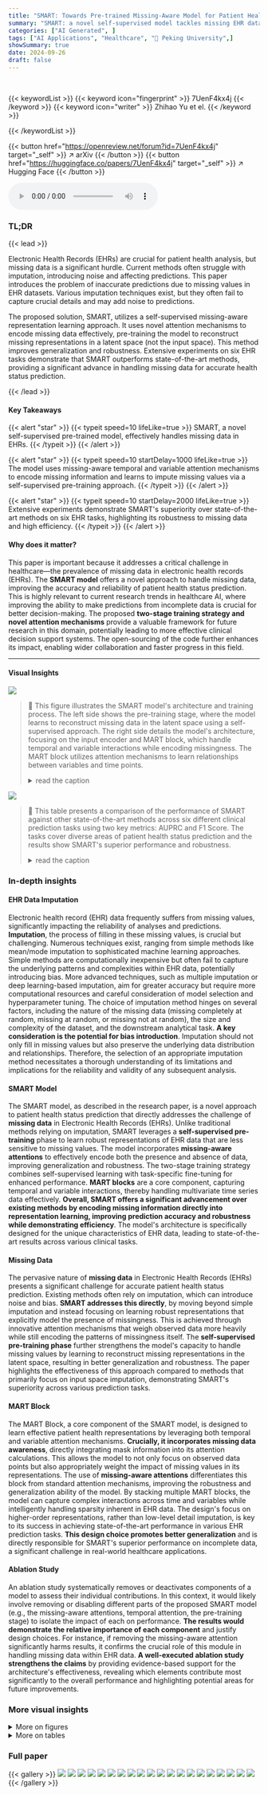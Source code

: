 ```yaml
---
title: "SMART: Towards Pre-trained Missing-Aware Model for Patient Health Status Prediction"
summary: "SMART: a novel self-supervised model tackles missing EHR data, improving patient health status prediction via missing-aware attention and robust pre-training."
categories: ["AI Generated", ]
tags: ["AI Applications", "Healthcare", "🏢 Peking University",]
showSummary: true
date: 2024-09-26
draft: false
---
```


<br>

{{< keywordList >}}
{{< keyword icon="fingerprint" >}} 7UenF4kx4j {{< /keyword >}}
{{< keyword icon="writer" >}} Zhihao Yu et el. {{< /keyword >}}
 
{{< /keywordList >}}

{{< button href="https://openreview.net/forum?id=7UenF4kx4j" target="_self" >}}
↗ arXiv
{{< /button >}}
{{< button href="https://huggingface.co/papers/7UenF4kx4j" target="_self" >}}
↗ Hugging Face
{{< /button >}}



<audio controls>
    <source src="https://ai-paper-reviewer.com/7UenF4kx4j/podcast.wav" type="audio/wav">
    Your browser does not support the audio element.
</audio>


### TL;DR


{{< lead >}}

Electronic Health Records (EHRs) are crucial for patient health analysis, but missing data is a significant hurdle. Current methods often struggle with imputation, introducing noise and affecting predictions.  This paper introduces the problem of inaccurate predictions due to missing values in EHR datasets.  Various imputation techniques exist, but they often fail to capture crucial details and may add noise to predictions. 

The proposed solution, SMART, utilizes a self-supervised missing-aware representation learning approach.  It uses novel attention mechanisms to encode missing data effectively, pre-training the model to reconstruct missing representations in a latent space (not the input space).  This method improves generalization and robustness. Extensive experiments on six EHR tasks demonstrate that SMART outperforms state-of-the-art methods, providing a significant advance in handling missing data for accurate health status prediction.

{{< /lead >}}


#### Key Takeaways

{{< alert "star" >}}
{{< typeit speed=10 lifeLike=true >}} SMART, a novel self-supervised pre-trained model, effectively handles missing data in EHRs. {{< /typeit >}}
{{< /alert >}}

{{< alert "star" >}}
{{< typeit speed=10 startDelay=1000 lifeLike=true >}} The model uses missing-aware temporal and variable attention mechanisms to encode missing information and learns to impute missing values via a self-supervised pre-training approach. {{< /typeit >}}
{{< /alert >}}

{{< alert "star" >}}
{{< typeit speed=10 startDelay=2000 lifeLike=true >}} Extensive experiments demonstrate SMART's superiority over state-of-the-art methods on six EHR tasks, highlighting its robustness to missing data and high efficiency. {{< /typeit >}}
{{< /alert >}}

#### Why does it matter?
This paper is important because it addresses a critical challenge in healthcare—the prevalence of missing data in electronic health records (EHRs).  The **SMART model** offers a novel approach to handle missing data, improving the accuracy and reliability of patient health status prediction. This is highly relevant to current research trends in healthcare AI, where improving the ability to make predictions from incomplete data is crucial for better decision-making. The proposed **two-stage training strategy and novel attention mechanisms** provide a valuable framework for future research in this domain, potentially leading to more effective clinical decision support systems.  The open-sourcing of the code further enhances its impact, enabling wider collaboration and faster progress in this field.

------
#### Visual Insights



![](https://ai-paper-reviewer.com/7UenF4kx4j/figures_3_1.jpg)

> 🔼 This figure illustrates the SMART model's architecture and training process. The left side shows the pre-training stage, where the model learns to reconstruct missing data in the latent space using a self-supervised approach.  The right side details the model's architecture, focusing on the input encoder and MART block, which handle temporal and variable interactions while encoding missingness.  The MART block utilizes attention mechanisms to learn relationships between variables and time points.
> <details>
> <summary>read the caption</summary>
> Figure 1: Overview of SMART. Left: Given EHR data with missingness, we randomly mask them on the existing observations and conduct reconstruction in the latent space. The reconstruction targets are generated by EMA updated parameters. Right: We illustrate the detailed architecture of the input encoder and the MART block. The input encoder embeds each variable (which can also be referred to as a biomarker) and missing mask into a separate hidden space. The MART block employs various techniques to capture feature interactions in both the temporal and variable dimensions while further encoding missing information.
> </details>





![](https://ai-paper-reviewer.com/7UenF4kx4j/tables_6_1.jpg)

> 🔼 This table presents a comparison of the performance of SMART against other state-of-the-art methods across six different clinical prediction tasks using two key metrics: AUPRC and F1 Score.  The tasks cover diverse areas of patient health status prediction and the results show SMART's superior performance and robustness.
> <details>
> <summary>read the caption</summary>
> Table 1: Performance comparison with standard deviation on the six clinical tasks. The best results are marked in bold. The second best results are underlined.
> </details>





### In-depth insights


#### EHR Data Imputation
Electronic health record (EHR) data frequently suffers from missing values, significantly impacting the reliability of analyses and predictions.  **Imputation**, the process of filling in these missing values, is crucial but challenging.  Numerous techniques exist, ranging from simple methods like mean/mode imputation to sophisticated machine learning approaches.  Simple methods are computationally inexpensive but often fail to capture the underlying patterns and complexities within EHR data, potentially introducing bias. More advanced techniques, such as multiple imputation or deep learning-based imputation, aim for greater accuracy but require more computational resources and careful consideration of model selection and hyperparameter tuning. The choice of imputation method hinges on several factors, including the nature of the missing data (missing completely at random, missing at random, or missing not at random), the size and complexity of the dataset, and the downstream analytical task.  **A key consideration is the potential for bias introduction**. Imputation should not only fill in missing values but also preserve the underlying data distribution and relationships. Therefore, the selection of an appropriate imputation method necessitates a thorough understanding of its limitations and implications for the reliability and validity of any subsequent analysis.

#### SMART Model
The SMART model, as described in the research paper, is a novel approach to patient health status prediction that directly addresses the challenge of **missing data** in Electronic Health Records (EHRs).  Unlike traditional methods relying on imputation, SMART leverages a **self-supervised pre-training** phase to learn robust representations of EHR data that are less sensitive to missing values.  The model incorporates **missing-aware attentions** to effectively encode both the presence and absence of data, improving generalization and robustness. The two-stage training strategy combines self-supervised learning with task-specific fine-tuning for enhanced performance.  **MART blocks** are a core component, capturing temporal and variable interactions, thereby handling multivariate time series data effectively.  **Overall, SMART offers a significant advancement over existing methods by encoding missing information directly into representation learning, improving prediction accuracy and robustness while demonstrating efficiency**. The model's architecture is specifically designed for the unique characteristics of EHR data, leading to state-of-the-art results across various clinical tasks.

#### Missing Data
The pervasive nature of **missing data** in Electronic Health Records (EHRs) presents a significant challenge for accurate patient health status prediction.  Existing methods often rely on imputation, which can introduce noise and bias.  **SMART addresses this directly**, by moving beyond simple imputation and instead focusing on learning robust representations that explicitly model the presence of missingness.  This is achieved through innovative attention mechanisms that weigh observed data more heavily while still encoding the patterns of missingness itself.  The **self-supervised pre-training phase** further strengthens the model's capacity to handle missing values by learning to reconstruct missing representations in the latent space, resulting in better generalization and robustness. The paper highlights the effectiveness of this approach compared to methods that primarily focus on input space imputation, demonstrating SMART's superiority across various prediction tasks.

#### MART Block
The MART Block, a core component of the SMART model, is designed to learn effective patient health representations by leveraging both temporal and variable attention mechanisms.  **Crucially, it incorporates missing data awareness**, directly integrating mask information into its attention calculations. This allows the model to not only focus on observed data points but also appropriately weight the impact of missing values in its representations.  The use of **missing-aware attentions** differentiates this block from standard attention mechanisms, improving the robustness and generalization ability of the model. By stacking multiple MART blocks, the model can capture complex interactions across time and variables while intelligently handling sparsity inherent in EHR data.  The design's focus on higher-order representations, rather than low-level detail imputation, is key to its success in achieving state-of-the-art performance in various EHR prediction tasks. **This design choice promotes better generalization** and is directly responsible for SMART's superior performance on incomplete data, a significant challenge in real-world healthcare applications.

#### Ablation Study
An ablation study systematically removes or deactivates components of a model to assess their individual contributions.  In this context, it would likely involve removing or disabling different parts of the proposed SMART model (e.g., the missing-aware attentions, temporal attention, the pre-training stage) to isolate the impact of each on performance.  **The results would demonstrate the relative importance of each component** and justify design choices. For instance, if removing the missing-aware attention significantly harms results, it confirms the crucial role of this module in handling missing data within EHR data. **A well-executed ablation study strengthens the claims** by providing evidence-based support for the architecture's effectiveness, revealing which elements contribute most significantly to the overall performance and highlighting potential areas for future improvements.


### More visual insights

<details>
<summary>More on figures
</summary>


![](https://ai-paper-reviewer.com/7UenF4kx4j/figures_8_1.jpg)

> 🔼 This figure shows the performance (AUPRC) of different models on three datasets (Cardiology, Sepsis, and In-hospital Mortality) under various observed rates of EHR data ranging from 10% to 100%.  The x-axis represents the observed rate, while the y-axis represents the AUPRC. Each line represents a different model, allowing for a comparison of their robustness to missing data.  The figure demonstrates how well the model generalizes in the presence of varying degrees of missing data.  The results show SMART's superior performance compared to the other models, especially when the observed rate is low.
> <details>
> <summary>read the caption</summary>
> Figure 2: Performance on different observed ratio of EHR.
> </details>



![](https://ai-paper-reviewer.com/7UenF4kx4j/figures_8_2.jpg)

> 🔼 This figure provides a comprehensive overview of the SMART model, showcasing its two-stage training process (pre-training and fine-tuning). The left side illustrates the self-supervised pre-training stage, where the model learns to reconstruct missing data representations in the latent space.  The right side details the architecture of the input encoder and the core MART block, highlighting how it handles temporal and variable interactions, along with missing information. The figure uses a visual representation to clearly depict the information flow and key components of the SMART model.
> <details>
> <summary>read the caption</summary>
> Figure 1: Overview of SMART. Left: Given EHR data with missingness, we randomly mask them on the existing observations and conduct reconstruction in the latent space. The reconstruction targets are generated by EMA updated parameters. Right: We illustrate the detailed architecture of the input encoder and the MART block. The input encoder embeds each variable (which can also be referred to as a biomarker) and missing mask into a separate hidden space. The MART block employs various techniques to capture feature interactions in both the temporal and variable dimensions while further encoding missing information.
> </details>



</details>




<details>
<summary>More on tables
</summary>


![](https://ai-paper-reviewer.com/7UenF4kx4j/tables_7_1.jpg)
> 🔼 This table presents a comparison of the performance of SMART against several other models on six different clinical tasks using two metrics, AUPRC and F1 Score.  The tasks involve predicting various aspects of patient health status using Electronic Health Record (EHR) data.  SMART consistently outperforms other methods, highlighted in bold.  The table demonstrates the effectiveness of the SMART model across a range of clinical prediction challenges.
> <details>
> <summary>read the caption</summary>
> Table 1: Performance comparison with standard deviation on the six clinical tasks. The best results are marked in bold. The second best results are underlined.
> </details>

![](https://ai-paper-reviewer.com/7UenF4kx4j/tables_15_1.jpg)
> 🔼 This table presents a comparison of the performance of SMART against other state-of-the-art models across six different clinical tasks involving Electronic Health Records (EHR) data.  The tasks include Cardiology, Sepsis, In-hospital Mortality, Decompensation, Phenotyping, and Length of Stay.  The performance is measured using AUPRC (Area Under the Precision-Recall Curve) and F1 Score for binary classification tasks, and ma-ROC (macro-averaged Area Under the Receiver Operating Characteristic Curve) and mi-ROC (micro-averaged AUROC) for multi-class tasks.  The best performing model for each metric is bolded, and the second-best is underlined.  Standard deviations are included to indicate the variability in results.
> <details>
> <summary>read the caption</summary>
> Table 1: Performance comparison with standard deviation on the six clinical tasks. The best results are marked in bold. The second best results are underlined.
> </details>

![](https://ai-paper-reviewer.com/7UenF4kx4j/tables_15_2.jpg)
> 🔼 This table presents a comparison of the performance of SMART against other state-of-the-art methods across six different clinical prediction tasks using two evaluation metrics: AUPRC and F1 Score.  The tasks cover various aspects of patient health status prediction, and the results highlight SMART's superior performance and robustness in handling missing data, as indicated by the bold and underlined values representing the best and second-best results, respectively. Standard deviations are also provided to indicate the reliability of the results.
> <details>
> <summary>read the caption</summary>
> Table 1: Performance comparison with standard deviation on the six clinical tasks. The best results are marked in bold. The second best results are underlined.
> </details>

![](https://ai-paper-reviewer.com/7UenF4kx4j/tables_16_1.jpg)
> 🔼 This table presents the results of an ablation study on the number of layers in the MART block of the SMART model.  The study was conducted on three datasets: Cardiology, Sepsis, and In-hospital Mortality.  The table shows the AUPRC and F1 score for each dataset and for different numbers of layers (1, 2, 3, and 4). The best results for each dataset are highlighted in bold, showing the optimal number of layers for the MART block.
> <details>
> <summary>read the caption</summary>
> Table 5: Study on the layer numbers of the MART block on the Cardiology, Sepsis, and in-hospital mortality. The best results are marked in bold.
> </details>

![](https://ai-paper-reviewer.com/7UenF4kx4j/tables_16_2.jpg)
> 🔼 This table presents the results of an ablation study on the mask ratios used during the pre-training stage of the SMART model.  The study evaluates the impact of varying the probability interval (p) for randomly masking observations during pre-training. Different probability intervals are tested to see how they affect the model's performance on three different tasks: Cardiology, Sepsis, and In-hospital Mortality. The table shows the AUPRC and F1 Score for each task and mask ratio, highlighting the best-performing mask ratio for each task.
> <details>
> <summary>read the caption</summary>
> Table 6: Study on the mask ratios of SMART in the pre-training stage on the Cardiology, Sepsis, and in-hospital mortality. The best results are marked in bold.
> </details>

![](https://ai-paper-reviewer.com/7UenF4kx4j/tables_16_3.jpg)
> 🔼 This table presents a comparison of the performance of the proposed SMART model against several other state-of-the-art models on six different clinical tasks.  The tasks involve predicting various aspects of patient health status using Electronic Health Records (EHR) data.  The table shows the AUPRC (Area Under the Precision-Recall Curve) and F1 scores for each model on each task.  The best-performing model for each metric on each task is highlighted in bold, while the second-best is underlined. This allows for a comprehensive comparison across multiple metrics and tasks, illustrating the effectiveness of the SMART model in handling missing data and providing robust predictions.
> <details>
> <summary>read the caption</summary>
> Table 1: Performance comparison with standard deviation on the six clinical tasks. The best results are marked in bold. The second best results are underlined.
> </details>

</details>




### Full paper

{{< gallery >}}
<img src="https://ai-paper-reviewer.com/7UenF4kx4j/1.png" class="grid-w50 md:grid-w33 xl:grid-w25" />
<img src="https://ai-paper-reviewer.com/7UenF4kx4j/2.png" class="grid-w50 md:grid-w33 xl:grid-w25" />
<img src="https://ai-paper-reviewer.com/7UenF4kx4j/3.png" class="grid-w50 md:grid-w33 xl:grid-w25" />
<img src="https://ai-paper-reviewer.com/7UenF4kx4j/4.png" class="grid-w50 md:grid-w33 xl:grid-w25" />
<img src="https://ai-paper-reviewer.com/7UenF4kx4j/5.png" class="grid-w50 md:grid-w33 xl:grid-w25" />
<img src="https://ai-paper-reviewer.com/7UenF4kx4j/6.png" class="grid-w50 md:grid-w33 xl:grid-w25" />
<img src="https://ai-paper-reviewer.com/7UenF4kx4j/7.png" class="grid-w50 md:grid-w33 xl:grid-w25" />
<img src="https://ai-paper-reviewer.com/7UenF4kx4j/8.png" class="grid-w50 md:grid-w33 xl:grid-w25" />
<img src="https://ai-paper-reviewer.com/7UenF4kx4j/9.png" class="grid-w50 md:grid-w33 xl:grid-w25" />
<img src="https://ai-paper-reviewer.com/7UenF4kx4j/10.png" class="grid-w50 md:grid-w33 xl:grid-w25" />
<img src="https://ai-paper-reviewer.com/7UenF4kx4j/11.png" class="grid-w50 md:grid-w33 xl:grid-w25" />
<img src="https://ai-paper-reviewer.com/7UenF4kx4j/12.png" class="grid-w50 md:grid-w33 xl:grid-w25" />
<img src="https://ai-paper-reviewer.com/7UenF4kx4j/13.png" class="grid-w50 md:grid-w33 xl:grid-w25" />
<img src="https://ai-paper-reviewer.com/7UenF4kx4j/14.png" class="grid-w50 md:grid-w33 xl:grid-w25" />
<img src="https://ai-paper-reviewer.com/7UenF4kx4j/15.png" class="grid-w50 md:grid-w33 xl:grid-w25" />
<img src="https://ai-paper-reviewer.com/7UenF4kx4j/16.png" class="grid-w50 md:grid-w33 xl:grid-w25" />
<img src="https://ai-paper-reviewer.com/7UenF4kx4j/17.png" class="grid-w50 md:grid-w33 xl:grid-w25" />
<img src="https://ai-paper-reviewer.com/7UenF4kx4j/18.png" class="grid-w50 md:grid-w33 xl:grid-w25" />
<img src="https://ai-paper-reviewer.com/7UenF4kx4j/19.png" class="grid-w50 md:grid-w33 xl:grid-w25" />
<img src="https://ai-paper-reviewer.com/7UenF4kx4j/20.png" class="grid-w50 md:grid-w33 xl:grid-w25" />
{{< /gallery >}}